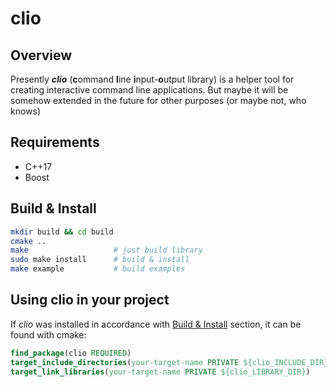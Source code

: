 # clio

## Overview
Presently ***clio*** (**c**ommand **l**ine **i**nput-**o**utput library) is a helper tool for creating interactive command line applications. But maybe it will be somehow extended in the future for other purposes (or maybe not, who knows)

## Requirements
- C++17
- Boost

## Build & Install
```bash
mkdir build && cd build
cmake ..
make                   # just build library
sudo make install      # build & install
make example           # build examples
```

## Using clio in your project
If _clio_ was installed in accordance with [Build & Install](#Build-&-Install) section, it can be found with cmake:
```cmake
find_package(clio REQUIRED)
target_include_directories(your-target-name PRIVATE ${clio_INCLUDE_DIR})
target_link_libraries(your-target-name PRIVATE ${clio_LIBRARY_DIR})
```
